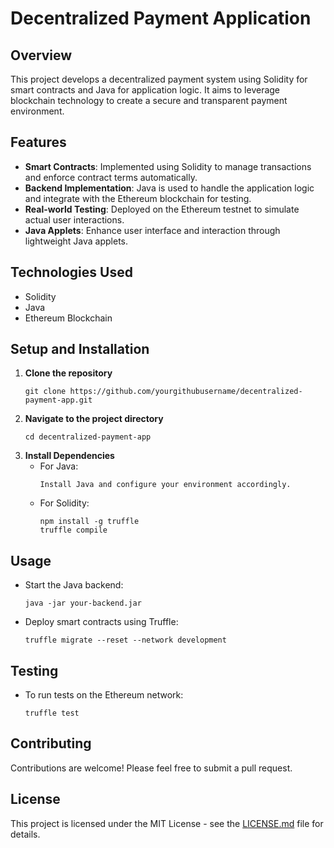 

# Decentralized Payment Application

## Overview
This project develops a decentralized payment system using Solidity for smart contracts and Java for application logic. It aims to leverage blockchain technology to create a secure and transparent payment environment.

## Features
- **Smart Contracts**: Implemented using Solidity to manage transactions and enforce contract terms automatically.
- **Backend Implementation**: Java is used to handle the application logic and integrate with the Ethereum blockchain for testing.
- **Real-world Testing**: Deployed on the Ethereum testnet to simulate actual user interactions.
- **Java Applets**: Enhance user interface and interaction through lightweight Java applets.

## Technologies Used
- Solidity
- Java
- Ethereum Blockchain

## Setup and Installation
1. **Clone the repository**
   ```
   git clone https://github.com/yourgithubusername/decentralized-payment-app.git
   ```
2. **Navigate to the project directory**
   ```
   cd decentralized-payment-app
   ```
3. **Install Dependencies**
   - For Java:
     ```
     Install Java and configure your environment accordingly.
     ```
   - For Solidity:
     ```
     npm install -g truffle
     truffle compile
     ```

## Usage
- Start the Java backend:
  ```
  java -jar your-backend.jar
  ```
- Deploy smart contracts using Truffle:
  ```
  truffle migrate --reset --network development
  ```

## Testing
- To run tests on the Ethereum network:
  ```
  truffle test
  ```

## Contributing
Contributions are welcome! Please feel free to submit a pull request.

## License
This project is licensed under the MIT License - see the [LICENSE.md](LICENSE) file for details.

```

